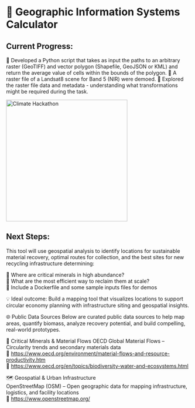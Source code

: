# 🌊 Geographic Information Systems Calculator

## Current Progress:

🔹 Developed a Python script that takes as input the paths to an arbitrary raster (GeoTIFF) and vector polygon (Shapefile, GeoJSON or KML) and return the average value of cells within the bounds of the polygon.
🔹 A raster file of a Landsat8 scene for Band 5 (NIR) were demoed. 
🔹 Explored the raster file data and metadata - understanding what transformations might be required during the task.

<img width="331" alt="Climate Hackathon" src="https://github.com/user-attachments/assets/7d0d5c2e-d58d-40d6-8b7e-4a64176d108e" />



<br>

## Next Steps: 

This tool will use geospatial analysis to identify locations for sustainable material recovery, optimal routes for collection, and the best sites for new recycling infrastructure determining:

🔹 Where are critical minerals in high abundance?<br>
🔹 What are the most efficient way to reclaim them at scale?<br>
🔹 Include a Dockerfile and some sample inputs files for demos

💡 Ideal outcome: Build a mapping tool that visualizes locations to support circular economy planning with infrastructure siting and geospatial insights.

🌐 Public Data Sources
Below are curated public data sources to help map areas, quantify biomass, analyze recovery potential, and build compelling, real-world prototypes.

🔋 Critical Minerals & Material Flows
OECD Global Material Flows – Circularity trends and secondary materials data<br>
 🔗 https://www.oecd.org/environment/material-flows-and-resource-productivity.htm<br>
 🔗 https://www.oecd.org/en/topics/biodiversity-water-and-ecosystems.html

🗺️ Geospatial & Urban Infrastructure<br>
OpenStreetMap (OSM) – Open geographic data for mapping infrastructure, logistics, and facility locations<br>
 🔗 https://www.openstreetmap.org/ 
